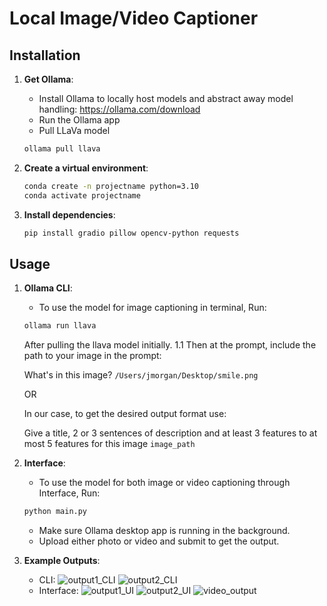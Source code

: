 # Local Image/Video Captioner



## Installation
1. **Get Ollama**:
    - Install Ollama to locally host models and abstract away model handling: https://ollama.com/download
    - Run the Ollama app
    - Pull LLaVa model
    ```bash
    ollama pull llava
    ```

2. **Create a virtual environment**:
    ```bash
    conda create -n projectname python=3.10
    conda activate projectname  
    ```

3. **Install dependencies**:
    ```bash
    pip install gradio pillow opencv-python requests
    ```

    
## Usage
1. **Ollama CLI**:
    - To use the model for image captioning in terminal, Run:
    ```bash
    ollama run llava
    ```
   After pulling the llava model initially.
1.1 Then at the prompt, include the path to your image in the prompt:
   
   What's in this image? `/Users/jmorgan/Desktop/smile.png`
   
    OR
   
    In our case, to get the desired output format use:
   
    Give a title, 2 or 3 sentences of description and at least 3 features to at most 5 features for this image `image_path`

3. **Interface**:
    - To use the model for both image or video captioning through Interface, Run:
    ```bash
    python main.py
    ```
    - Make sure Ollama desktop app is running in the background. 
    - Upload either photo or video and submit to get the output. 



4. **Example Outputs**:
   - CLI:
     ![output1_CLI](https://github.com/user-attachments/assets/882577f1-64ba-4e55-a20c-56c8974abb1c)
     ![output2_CLI](https://github.com/user-attachments/assets/497286de-68b7-4d29-81b1-7ea9e2a72b88)
   - Interface:
     ![output1_UI](https://github.com/user-attachments/assets/80f3c844-cacb-418d-8bef-05184a24bf87)
     ![output2_UI](https://github.com/user-attachments/assets/74b93373-bac1-4d35-b207-289a72f110d1)
     ![video_output](https://github.com/user-attachments/assets/71cb6a6a-8cc1-4f1c-8548-98db70f7c51b)
     
     

